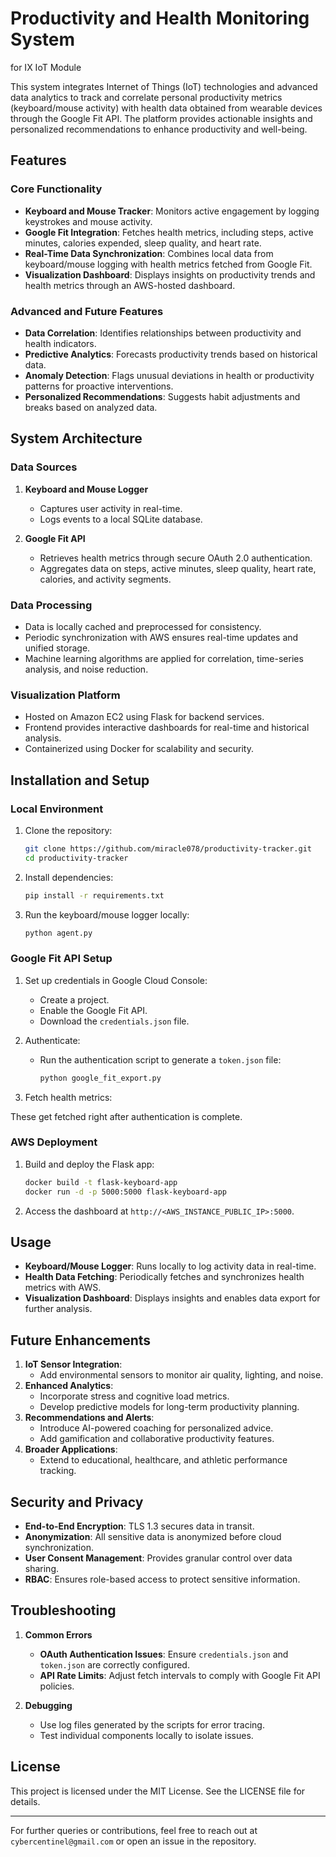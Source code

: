 # Productivity and Health Monitoring System

for IX IoT Module

This system integrates Internet of Things (IoT) technologies and advanced data analytics to track and correlate personal productivity metrics (keyboard/mouse activity) with health data obtained from wearable devices through the Google Fit API. The platform provides actionable insights and personalized recommendations to enhance productivity and well-being.

## Features

### **Core Functionality**
- **Keyboard and Mouse Tracker**: Monitors active engagement by logging keystrokes and mouse activity.
- **Google Fit Integration**: Fetches health metrics, including steps, active minutes, calories expended, sleep quality, and heart rate.
- **Real-Time Data Synchronization**: Combines local data from keyboard/mouse logging with health metrics fetched from Google Fit.
- **Visualization Dashboard**: Displays insights on productivity trends and health metrics through an AWS-hosted dashboard.

### **Advanced and Future Features**
- **Data Correlation**: Identifies relationships between productivity and health indicators.
- **Predictive Analytics**: Forecasts productivity trends based on historical data.
- **Anomaly Detection**: Flags unusual deviations in health or productivity patterns for proactive interventions.
- **Personalized Recommendations**: Suggests habit adjustments and breaks based on analyzed data.

## System Architecture

### **Data Sources**
1. **Keyboard and Mouse Logger**
   - Captures user activity in real-time.
   - Logs events to a local SQLite database.

2. **Google Fit API**
   - Retrieves health metrics through secure OAuth 2.0 authentication.
   - Aggregates data on steps, active minutes, sleep quality, heart rate, calories, and activity segments.

### **Data Processing**
- Data is locally cached and preprocessed for consistency.
- Periodic synchronization with AWS ensures real-time updates and unified storage.
- Machine learning algorithms are applied for correlation, time-series analysis, and noise reduction.

### **Visualization Platform**
- Hosted on Amazon EC2 using Flask for backend services.
- Frontend provides interactive dashboards for real-time and historical analysis.
- Containerized using Docker for scalability and security.

## Installation and Setup

### **Local Environment**
1. Clone the repository:
   ```bash
   git clone https://github.com/miracle078/productivity-tracker.git
   cd productivity-tracker
   ```

2. Install dependencies:
   ```bash
   pip install -r requirements.txt
   ```

3. Run the keyboard/mouse logger locally:
   ```bash
   python agent.py
   ```

### **Google Fit API Setup**
1. Set up credentials in Google Cloud Console:
   - Create a project.
   - Enable the Google Fit API.
   - Download the `credentials.json` file.
2. Authenticate:
   - Run the authentication script to generate a `token.json` file:
     ```bash
     python google_fit_export.py
     ```

3. Fetch health metrics:

These get fetched right after authentication is complete.

### **AWS Deployment**
1. Build and deploy the Flask app:
   ```bash
   docker build -t flask-keyboard-app
   docker run -d -p 5000:5000 flask-keyboard-app
   ```
2. Access the dashboard at `http://<AWS_INSTANCE_PUBLIC_IP>:5000`.

## Usage
- **Keyboard/Mouse Logger**: Runs locally to log activity data in real-time.
- **Health Data Fetching**: Periodically fetches and synchronizes health metrics with AWS.
- **Visualization Dashboard**: Displays insights and enables data export for further analysis.

## Future Enhancements
1. **IoT Sensor Integration**:
   - Add environmental sensors to monitor air quality, lighting, and noise.
2. **Enhanced Analytics**:
   - Incorporate stress and cognitive load metrics.
   - Develop predictive models for long-term productivity planning.
3. **Recommendations and Alerts**:
   - Introduce AI-powered coaching for personalized advice.
   - Add gamification and collaborative productivity features.
4. **Broader Applications**:
   - Extend to educational, healthcare, and athletic performance tracking.

## Security and Privacy
- **End-to-End Encryption**: TLS 1.3 secures data in transit.
- **Anonymization**: All sensitive data is anonymized before cloud synchronization.
- **User Consent Management**: Provides granular control over data sharing.
- **RBAC**: Ensures role-based access to protect sensitive information.

## Troubleshooting
1. **Common Errors**
   - **OAuth Authentication Issues**: Ensure `credentials.json` and `token.json` are correctly configured.
   - **API Rate Limits**: Adjust fetch intervals to comply with Google Fit API policies.

2. **Debugging**
   - Use log files generated by the scripts for error tracing.
   - Test individual components locally to isolate issues.

## License
This project is licensed under the MIT License. See the LICENSE file for details.

---

For further queries or contributions, feel free to reach out at `cybercentinel@gmail.com` or open an issue in the repository.
